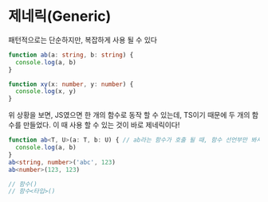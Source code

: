 # 제네릭(Generic)
패턴적으로는 단순하지만, 복잡하게 사용 될 수 있다

```ts
function ab(a: string, b: string) { 
  console.log(a, b)
}

function xy(x: number, y: number) {
  console.log(x, y)
}
```
위 상황을 보면, JS였으면 한 개의 함수로 동작 할 수 있는데, TS이기 때문에 두 개의 함수를 만들었다. 이 때 사용 할 수 있는 것이 바로 제네릭이다!

```ts
function ab<T, U>(a: T, b: U) { // ab라는 함수가 호출 될 때, 함수 선언부만 봐서는 타입을 알 수가 없다! 이 때 `T`, `U`는 기능을 가지는 이름이 아닌, 의례적으로 설정하는 이름이다
  console.log(a, b)
}
ab<string, number>('abc', 123) 
ab<number>(123, 123)

// 함수()
// 함수<타입>()
```